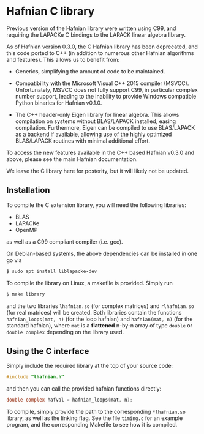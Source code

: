 # Hafnian C library

Previous version of the Hafnian library were written using C99, and requiring the LAPACKe C bindings to the LAPACK linear algebra library.

As of Hafnian version 0.3.0, the C Hafnian library has been deprecated, and this code ported to C++ (in addition to numerous other Hafnian algorithms and features). This allows us to benefit from:

* Generics, simplifying the amount of code to be maintained.

* Compatibility with the Microsoft Visual C++ 2015 compiler (MSVCC). Unfortunately, MSVCC does not fully support C99, in particular complex number support, leading to the inability to provide Windows compatible Python binaries for Hafnian v0.1.0.

* The C++ header-only Eigen library for linear algebra. This allows compilation on systems without BLAS/LAPACK installed, easing compilation. Furthermore, Eigen can be compiled to use BLAS/LAPACK as a backend if available, allowing use of the highly optimized BLAS/LAPACK routines with minimal additional effort.

To access the new features available in the C++ based Hafnian v0.3.0 and above, please see the main Hafnian documentation.

We leave the C library here for posterity, but it will likely not be updated.

## Installation

To compile the C extension library, you will need the following libraries:

* BLAS
* LAPACKe
* OpenMP

as well as a C99 compliant compiler (i.e. gcc).

On Debian-based systems, the above dependencies can be installed in one go via

```bash
$ sudo apt install liblapacke-dev
```

To compile the library on Linux, a makefile is provided. Simply run

```bash
$ make library
```

and the two libraries `lhafnian.so` (for complex matrices) and `rlhafnian.so` (for real matrices) will be created. Both libraries contain the functions `hafnian_loops(mat, n)` (for the loop hafnian) and `hafnian(mat, n)` (for the standard hafnian), where `mat` is a **flattened** n-by-n array of type `double` or `double complex` depending on the library used.

## Using the C interface

Simply include the required library at the top of your source code:

```c
#include "lhafnian.h"
```

and then you can call the provided hafnian functions directly:

```c
double complex hafval = hafnian_loops(mat, n);
```

To compile, simply provide the path to the corresponding `*lhafnian.so` library, as well as the linking flag. See the file `timing.c` for an example program, and the corresponding Makefile to see how it is compiled.


